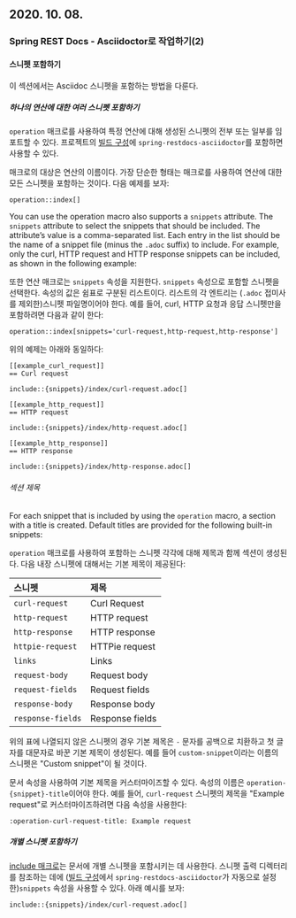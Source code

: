 ## 2020. 10. 08.

### Spring REST Docs - Asciidoctor로 작업하기(2)

#### 스니펫 포함하기

이 섹션에서는 Asciidoc 스니펫을 포함하는 방법을 다룬다.

##### 하나의 연산에 대한 여러 스니펫 포함하기

`operation` 매크로를 사용하여 특정 연산에 대해 생성된 스니펫의 전부 또는 일부를 임포트할 수 있다. 프로젝트의 [빌드 구성][build-conf]에 `spring-restdocs-asciidoctor`를 포함하면 사용할 수 있다.

매크로의 대상은 연산의 이름이다. 가장 단순한 형태는 매크로를 사용하여 연산에 대한 모든 스니펫을 포함하는 것이다. 다음 예제를 보자:

```asciidoc
operation::index[]
```

You can use the operation macro also supports a `snippets` attribute. The `snippets` attribute to select the snippets that should be included. The attribute’s value is a comma-separated list. Each entry in the list should be the name of a snippet file (minus the `.adoc` suffix) to include. For example, only the curl, HTTP request and HTTP response snippets can be included, as shown in the following example:

또한 연산 매크로는 `snippets` 속성을 지원한다. `snippets` 속성으로 포함할 스니펫을 선택한다. 속성의 값은 쉼표로 구분된 리스트이다. 리스트의 각 엔트리는 (`.adoc` 접미사를 제외한)스니펫 파일명이어야 한다. 예를 들어, curl, HTTP 요청과 응답 스니펫만을 포함하려면 다음과 같이 한다:

```adoc
operation::index[snippets='curl-request,http-request,http-response']
```

위의 예제는 아래와 동일하다:

```asciidoc
[[example_curl_request]]
== Curl request

include::{snippets}/index/curl-request.adoc[]

[[example_http_request]]
== HTTP request

include::{snippets}/index/http-request.adoc[]

[[example_http_response]]
== HTTP response

include::{snippets}/index/http-response.adoc[]
```

###### 섹션 제목

For each snippet that is included by using the `operation` macro, a section with a title is created. Default titles are provided for the following built-in snippets:

`operation` 매크로를 사용하여 포함하는 스니펫 각각에 대해 제목과 함께 섹션이 생성된다. 다음 내장 스니펫에 대해서는 기본 제목이 제공된다:

| 스니펫            | 제목            |
| :---------------- | :-------------- |
| `curl-request`    | Curl Request    |
| `http-request`    | HTTP request    |
| `http-response`   | HTTP response   |
| `httpie-request`  | HTTPie request  |
| `links`           | Links           |
| `request-body`    | Request body    |
| `request-fields`  | Request fields  |
| `response-body`   | Response body   |
| `response-fields` | Response fields |

위의 표에 나열되지 않은 스니펫의 경우 기본 제목은 `-` 문자를 공백으로 치환하고 첫 글자를 대문자로 바꾼 기본 제목이 생성된다. 예를 들어 `custom-snippet`이라는 이름의 스니펫은 "Custom snippet"이 될 것이다.

문서 속성을 사용하여 기본 제목을 커스터마이즈할 수 있다. 속성의 이름은 `operation-{snippet}-title`이어야 한다. 예를 들어, `curl-request` 스니펫의 제목을 "Example request"로 커스터마이즈하려면 다음 속성을 사용한다:

```asciidoc
:operation-curl-request-title: Example request
```

##### 개별 스니펫 포함하기

[include 매크로][include-macro]는 문서에 개별 스니펫을 포함시키는 데 사용한다. 스니펫 출력 디렉터리를 참조하는 데에 ([빌드 구성][build-conf]에서 `spring-restdocs-asciidoctor`가 자동으로 설정한)`snippets` 속성을 사용할 수 있다. 아래 예시를 보자:

```asciidoc
include::{snippets}/index/curl-request.adoc[]
```



[build-conf]: https://docs.spring.io/spring-restdocs/docs/2.0.4.RELEASE/reference/html5/#getting-started-build-configuration
[include-macro]: https://asciidoctor.org/docs/asciidoc-syntax-quick-reference/#include-files

